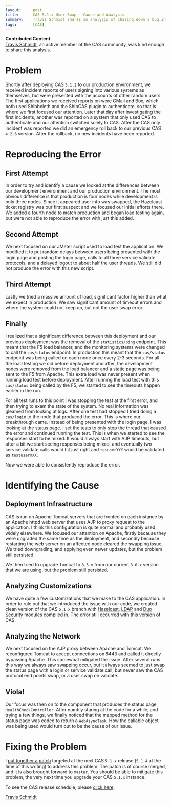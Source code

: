 ```yaml
---
layout:     post
title:      CAS 5.1.x User Swap - Cause and Analysis
summary:    Travis Schmidt shares an analysis of chasing down a bug in CAS 5.1.x where user identities were swapped.
tags:       [CAS]
---
```


<div class="alert alert-info">
  <strong>Contributed Content</strong><br/><a href="travis.schmidt@gmail.com">Travis Schmidt</a>, an active member of the CAS community, was kind enough to share this analysis.
</div>

# Problem

Shortly after deploying CAS `5.1.2` to our production environment, we received incident reports of users signing into various systems as themselves, but were presented with the accounts of other random users.  The first applications we received reports on were GMail and Box, which both used Shibboleth and the ShibCAS plugin to authenticate, so that is where we first focused our attention. Later that day after investigating the first incidents, another was reported on a system that only used CAS to authenticate and our attention switched solely to CAS.  After the CAS only incident was reported we did an emergency roll back to our previous CAS `4.2.6` version.  After the rollback, no new incidents have been reported.

# Reproducing the Error

## First Attempt

In order to try and identify a cause we looked at the differences between our development environment and our production environment.  The most obvious difference is that production is four nodes while development is only three nodes.  Since it appeared user info was swapped, the Hazelcast ticket registry was our first suspect and we focused our initial efforts there.  We added a fourth node to match production and began load testing again, but were not able to reproduce the error with just this added.  

## Second Attempt

We next focused on our JMeter script used to load test the application.  We modified it to put random delays between users being presented with the login page and posting the login page, calls to all three service validate protocols, and a delayed logout to about half the user threads.  We still did not produce the error with this new script.

## Third Attempt

Lastly we tried a massive amount of load, significant factor higher than what we expect in production.  We saw significant amount of timeout errors and where the system could not keep up, but not the user swap error.

## Finally

I realized that a significant difference between this deployment and our previous deployment was the removal of the `statistics/ping` endpoint.  This meant that the F5 load balancer, and the monitoring systems were changed to call the `cas/status` endpoint.  In production this meant that the `cas/status` endpoint was being called on each node once every 2-3 seconds.  For all the load testing we did before deployment and after, the development nodes were removed from the load balancer and a static page was being sent to the F5 from Apache.  This extra load was never present when running load test before deployment. After running the load test with this `cas/status` being called by the F5, we started to see the timeouts happen earlier in the run.  

For all test runs to this point I was stopping the test at the first error, and then trying to exam the state of the system.  No real information was gleamed from looking at logs.  After one test had stopped I tried doing a `cas/login` to the node that produced the error.  This is where our breakthrough came.  Instead of being presented with the login page, I was looking at the status page. I set the tests to only stop the thread that caused the error and continued running the test.  This is when we started to see the responses start to be mixed.  It would always start with AJP timeouts, but after a bit we start seeing responses being mixed, and eventually two service validate calls would hit just right and `tesuserYYY` would be validated as `testuserXXX`. 

Now we were able to consistently reproduce the error.

# Identifying the Cause

## Deployment Infrastructure 

CAS is run on Apache Tomcat servers that are fronted on each instance by an Apache httpd web server that uses AJP to proxy request to the application.  I think this configuration is quite normal and probably used widely elsewhere.  We focused our attention on Apache, firstly because they were upgraded the same time as the deployment, and secondly because restarting the web server on an affected node cleared the swapping issue.  We tried downgrading, and applying even newer updates, but the problem still persisted.

We then tried to upgrade Tomcat to `8.5.x` from our current `8.0.x` version that we are using, but the problem still persisted.  

## Analyzing Customizations

We have quite a few customizations that we make to the CAS application.  In order to rule out that we introduced the issue with our code, we created clean version of the CAS `5.1.x` branch with [Hazelcast](https://apereo.github.io/cas/5.1.x/installation/Hazelcast-Ticket-Registry.html), [LDAP](https://apereo.github.io/cas/5.1.x/installation/LDAP-Authentication.html) and [Duo Security](https://apereo.github.io/cas/5.1.x/installation/DuoSecurity-Authentication.html) modules compiled in.  The error still occurred with this version of CAS.

## Analyzing the Network

We next focused on the AJP proxy between Apache and Tomcat.  We reconfigured Tomcat to accept connections on 8443 and called it directly bypassing Apache.  This somewhat mitigated the issue.  After several runs this way we always saw swapping occur, but it always seemed to just swap the status page with a login or service validate call, but never saw the CAS protocol end points swap, or a user swap on validate.  

## Viola!

Our focus was then on to the component that produces the status page, `HealthCheckController`.  After numbly staring at the code for a while, and trying a few things, we finally noticed that the mapped method for the status page was coded to return a `WebAsyncTask`. How the callable object was being used would turn out to be the cause of our issue.

# Fixing the Problem 
 
I [put together a patch]( https://github.com/apereo/cas/pull/2891) targeted at the next CAS `5.1.x` release (`5.1.4` at the time of this writing) to address this problem. The patch is of course merged, and it is also brought forward to `master`. You should be able to mitigate this problem, the very next time you upgrade your CAS `5.1.x` instance.

To see the CAS release schedule, please [click here](https://github.com/apereo/cas/milestones).

[Travis Schmidt](travis.schmidt@gmail.com)